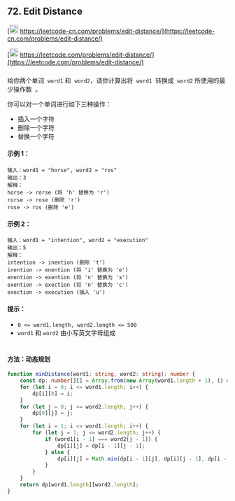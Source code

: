 ## 72. Edit Distance

[<img src="https://static.leetcode-cn.com/cn-mono-assets/production/assets/logo-dark-cn.c42314a8.svg" height="20" /> https://leetcode-cn.com/problems/edit-distance/](https://leetcode-cn.com/problems/edit-distance/)

[<img src="https://assets.leetcode.com/static_assets/public/webpack_bundles/images/logo-dark.e99485d9b.svg" height="20"/> https://leetcode.com/problems/edit-distance/](https://leetcode.com/problems/edit-distance/)

###

给你两个单词  `word1` 和  `word2`，请你计算出将  `word1`  转换成  `word2` 所使用的最少操作数  。

你可以对一个单词进行如下三种操作：

-   插入一个字符
-   删除一个字符
-   替换一个字符

#### 示例 1：

```
输入：word1 = "horse", word2 = "ros"
输出：3
解释：
horse -> rorse (将 'h' 替换为 'r')
rorse -> rose (删除 'r')
rose -> ros (删除 'e')
```

#### 示例 2：

```
输入：word1 = "intention", word2 = "execution"
输出：5
解释：
intention -> inention (删除 't')
inention -> enention (将 'i' 替换为 'e')
enention -> exention (将 'n' 替换为 'x')
exention -> exection (将 'n' 替换为 'c')
exection -> execution (插入 'u')
```

#### 提示：

-   `0 <= word1.length, word2.length <= 500`
-   `word1` 和 `word2` 由小写英文字母组成

#

#### 方法：动态规划

```ts
function minDistance(word1: string, word2: string): number {
    const dp: number[][] = Array.from(new Array(word1.length + 1), () => new Array(word2.length + 1));
    for (let i = 0; i <= word1.length; i++) {
        dp[i][0] = i;
    }
    for (let j = 0; j <= word2.length; j++) {
        dp[0][j] = j;
    }
    for (let i = 1; i <= word1.length; i++) {
        for (let j = 1; j <= word2.length; j++) {
            if (word1[i - 1] === word2[j - 1]) {
                dp[i][j] = dp[i - 1][j - 1];
            } else {
                dp[i][j] = Math.min(dp[i - 1][j], dp[i][j - 1], dp[i - 1][j - 1]) + 1;
            }
        }
    }
    return dp[word1.length][word2.length];
}
```
